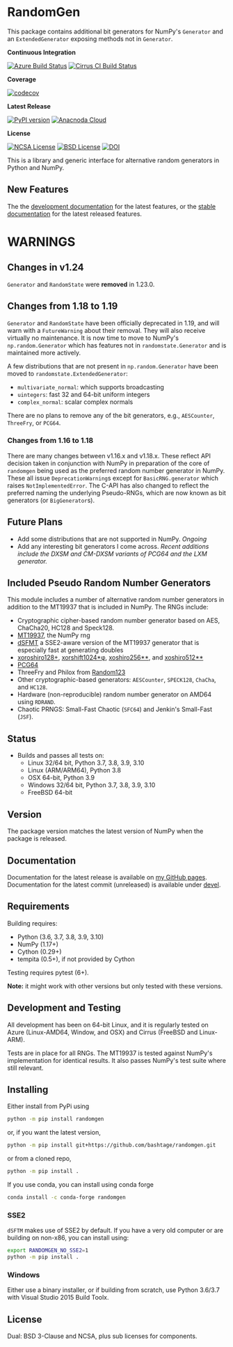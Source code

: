 # RandomGen

This package contains additional bit generators for NumPy's
`Generator` and an `ExtendedGenerator` exposing methods not in `Generator`.


**Continuous Integration**

[![Azure Build Status](https://dev.azure.com/kevinksheppard0207/kevinksheppard/_apis/build/status/bashtage.randomgen?branchName=main)](https://dev.azure.com/kevinksheppard0207/kevinksheppard/_build/latest?definitionId=2&branchName=main)
[![Cirrus CI Build Status](https://api.cirrus-ci.com/github/bashtage/randomgen.svg?branch=main)](https://cirrus-ci.com/github/bashtage/randomgen)

**Coverage**

[![codecov](https://codecov.io/gh/bashtage/randomgen/branch/main/graph/badge.svg)](https://codecov.io/gh/bashtage/randomgen)

**Latest Release**

[![PyPI version](https://badge.fury.io/py/randomgen.svg)](https://pypi.org/project/randomgen/)
[![Anacnoda Cloud](https://anaconda.org/conda-forge/randomgen/badges/version.svg)](https://anaconda.org/conda-forge/randomgen)

**License**

[![NCSA License](https://img.shields.io/badge/License-NCSA-blue.svg)](https://opensource.org/licenses/NCSA)
[![BSD License](https://img.shields.io/badge/License-BSD%203--Clause-blue.svg)](https://opensource.org/licenses/BSD-3-Clause)
[![DOI](https://zenodo.org/badge/122181085.svg)](https://zenodo.org/badge/latestdoi/122181085)

This is a library and generic interface for alternative random
generators in Python and NumPy.

## New Features

The the [development documentation](https://bashtage.github.io/randomgen/change-log.html) for the latest features,
or the [stable documentation](https://bashtage.github.io/randomgen/devel/change-log.html) for the latest released features.


# WARNINGS

## Changes in v1.24

``Generator`` and ``RandomState`` were **removed** in 1.23.0.

## Changes from 1.18 to 1.19

``Generator`` and ``RandomState`` have been officially deprecated in 1.19, and will
warn with a ``FutureWarning`` about their removal. They will also receive virtually
no maintenance. It is now time to move to NumPy's ``np.random.Generator`` which has
features not in ``randomstate.Generator`` and is maintained more actively.

A few distributions that are not present in ``np.random.Generator`` have been moved
to ``randomstate.ExtendedGenerator``:

* `multivariate_normal`: which supports broadcasting
* `uintegers`: fast 32 and 64-bit uniform integers
* `complex_normal`: scalar complex normals

There are no plans to remove any of the bit generators, e.g., ``AESCounter``,
``ThreeFry``, or ``PCG64``. 

### Changes from 1.16 to 1.18
There are many changes between v1.16.x and v1.18.x. These reflect API
decision taken in conjunction with NumPy in preparation of the core
of `randomgen` being used as the preferred random number generator in
NumPy. These all issue `DeprecationWarning`s except for `BasicRNG.generator`
which raises `NotImplementedError`. The C-API has also changed to reflect
the preferred naming the underlying Pseudo-RNGs, which are now known as
bit generators (or `BigGenerator`s).

## Future Plans

* Add some distributions that are not supported in NumPy. _Ongoing_
* Add any interesting bit generators I come across. _Recent additions include the DXSM and CM-DXSM variants of PCG64 and the LXM generator._

## Included Pseudo Random Number Generators

This module includes a number of alternative random
number generators in addition to the MT19937 that is included in NumPy.
The RNGs include:

* Cryptographic cipher-based random number generator based on AES, ChaCha20, HC128 and Speck128.
* [MT19937](https://github.com/numpy/numpy/blob/main/numpy/random/mtrand/),
 the NumPy rng
* [dSFMT](http://www.math.sci.hiroshima-u.ac.jp/~m-mat/MT/SFMT/) a
  SSE2-aware version of the MT19937 generator that is especially fast at
  generating doubles
* [xoroshiro128+](https://prng.di.unimi.it/),
  [xorshift1024*φ](https://prng.di.unimi.it/),
  [xoshiro256**](https://prng.di.unimi.it/),
  and [xoshiro512**](https://prng.di.unimi.it/)
* [PCG64](https://www.pcg-random.org/)
* ThreeFry and Philox from [Random123](https://www.deshawresearch.com/resources_random123.html)
* Other cryptographic-based generators: `AESCounter`, `SPECK128`, `ChaCha`, and `HC128`.
* Hardware (non-reproducible) random number generator on AMD64 using `RDRAND`.
* Chaotic PRNGS: Small-Fast Chaotic (`SFC64`) and Jenkin's Small-Fast (`JSF`).

  
## Status

* Builds and passes all tests on:
  * Linux 32/64 bit, Python 3.7, 3.8, 3.9, 3.10
  * Linux (ARM/ARM64), Python 3.8
  * OSX 64-bit, Python 3.9
  * Windows 32/64 bit, Python 3.7, 3.8, 3.9, 3.10
  * FreeBSD 64-bit

## Version

The package version matches the latest version of NumPy when the package
is released.

## Documentation

Documentation for the latest release is available on
[my GitHub pages](https://bashtage.github.io/randomgen/). Documentation for
the latest commit (unreleased) is available under
[devel](https://bashtage.github.io/randomgen/devel/).


## Requirements
Building requires:

* Python (3.6, 3.7, 3.8, 3.9, 3.10)
* NumPy (1.17+)
* Cython (0.29+)
* tempita (0.5+), if not provided by Cython

Testing requires pytest (6+).

**Note:** it might work with other versions but only tested with these
versions.

## Development and Testing

All development has been on 64-bit Linux, and it is regularly tested on
Azure (Linux-AMD64, Window, and OSX) and Cirrus (FreeBSD and Linux-ARM).

Tests are in place for all RNGs. The MT19937 is tested against
NumPy's implementation for identical results. It also passes NumPy's
test suite where still relevant.

## Installing

Either install from PyPi using

```bash
python -m pip install randomgen
```

or, if you want the latest version,

```bash
python -m pip install git+https://github.com/bashtage/randomgen.git
```

or from a cloned repo,

```bash
python -m pip install .
```

If you use conda, you can install using conda forge

```bash
conda install -c conda-forge randomgen
```

### SSE2

`dSFTM` makes use of SSE2 by default.  If you have a very old computer
or are building on non-x86, you can install using:

```bash
export RANDOMGEN_NO_SSE2=1
python -m pip install . 
```

### Windows

Either use a binary installer, or if building from scratch, use
Python 3.6/3.7 with Visual Studio 2015 Build Toolx.

## License

Dual: BSD 3-Clause and NCSA, plus sub licenses for components.
